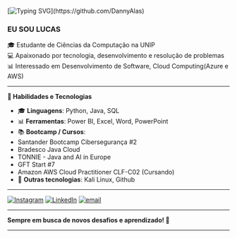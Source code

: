 [![Typing SVG](https://typewriter-orpin.vercel.app/typewriter/?font=Fira+Code&duration=4000&pause=1000&color=00FFF4&background=FFFFFF00&center=false&width=435&lines=OL%C3%81!+SEJAM+BEM-VINDOS+AO+MEU+GITHUB!;HELLO!+WELCOME+TO+MY+GITHUB!)](https://github.com/DannyAlas)
### EU SOU LUCAS 
🎓 Estudante de Ciências da Computação na UNIP  
💻 Apaixonado por tecnologia, desenvolvimento e resolução de problemas  
📊 Interessado em Desenvolvimento de Software, Cloud Computing(Azure e AWS)

---

**🚀 Habilidades e Tecnologias**  
- 🎓 **Linguagens**: Python, Java, SQL  
- 📊 **Ferramentas**: Power BI, Excel, Word, PowerPoint  
- 📚 **Bootcamp / Cursos**:
- Santander Bootcamp Cibersegurança #2
-  Bradesco Java Cloud
-  TONNIE - Java and AI in Europe
-  GFT Start #7
-  Amazon AWS Cloud Practitioner CLF-C02 (Cursando)
- 🔧 **Outras tecnologias**: Kali Linux, Github

---

[![Instagram](https://img.shields.io/badge/Instagram-%23E4405F.svg?logo=Instagram&logoColor=white)](https://instagram.com/https://www.instagram.com/lczin_db/#) [![LinkedIn](https://img.shields.io/badge/LinkedIn-%230077B5.svg?logo=linkedin&logoColor=white)](https://linkedin.com/in/in/lucas-dias-bernardes-95216124b) [![email](https://img.shields.io/badge/Email-D14836?logo=gmail&logoColor=white)](mailto:lucasdbernardes0306@gmail.com)  
 


---

**Sempre em busca de novos desafios e aprendizado! 🚀**

---

